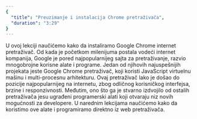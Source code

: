 ```yaml
---
{
  "title": "Preuzimanje i instalacija Chrome pretraživača",
  "duration": "3:29"
}
---
```


U ovoj lekciji naučićemo kako da instaliramo Google Chrome internet pretraživač. Od kada je početkom milenijuma postala vodeći internet kompanija, Google je pored najpopularnijeg sajta za pretraživanje, razvio mnogobrojne korisne alate i programe. Jedan od njihovih najuspešnijih projekata jeste Google Chrome pretraživač, koji koristi JavaScript virtuelnu mašinu i multi-procesnu arhitekturu. Ovaj pretraživač lako je došao do pozicije najpopularnijeg na internetu, zbog odličnog korisničkog interfejsa, brzine i responzivnosti. Međutim, ono što ga je stvarno izdvojilo od ostalih pretraživača jesu ugrađeni programerski alati koji otvaraju niz novih mogućnosti za developere. U narednim lekcijama naučićemo kako da koristimo ove alate i programiramo direktno iz web pretraživača.  
